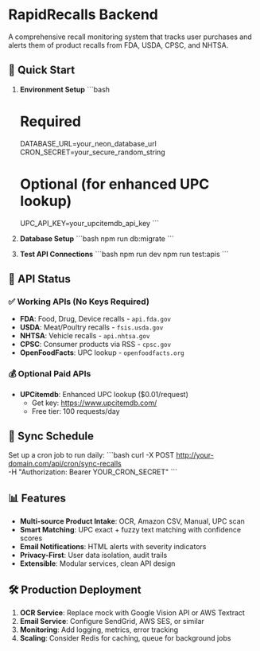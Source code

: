 # RapidRecalls Backend

A comprehensive recall monitoring system that tracks user purchases and alerts them of product recalls from FDA, USDA, CPSC, and NHTSA.

## 🚀 Quick Start

1. **Environment Setup**
   \`\`\`bash
   # Required
   DATABASE_URL=your_neon_database_url
   CRON_SECRET=your_secure_random_string
   
   # Optional (for enhanced UPC lookup)
   UPC_API_KEY=your_upcitemdb_api_key
   \`\`\`

2. **Database Setup**
   \`\`\`bash
   npm run db:migrate
   \`\`\`

3. **Test API Connections**
   \`\`\`bash
   npm run dev
   npm run test:apis
   \`\`\`

## 📡 API Status

### ✅ Working APIs (No Keys Required)
- **FDA**: Food, Drug, Device recalls - `api.fda.gov`
- **USDA**: Meat/Poultry recalls - `fsis.usda.gov`
- **NHTSA**: Vehicle recalls - `api.nhtsa.gov`
- **CPSC**: Consumer products via RSS - `cpsc.gov`
- **OpenFoodFacts**: UPC lookup - `openfoodfacts.org`

### 💰 Optional Paid APIs
- **UPCitemdb**: Enhanced UPC lookup ($0.01/request)
  - Get key: https://www.upcitemdb.com/
  - Free tier: 100 requests/day

## 🔄 Sync Schedule

Set up a cron job to run daily:
\`\`\`bash
curl -X POST http://your-domain.com/api/cron/sync-recalls \
  -H "Authorization: Bearer YOUR_CRON_SECRET"
\`\`\`

## 📊 Features

- **Multi-source Product Intake**: OCR, Amazon CSV, Manual, UPC scan
- **Smart Matching**: UPC exact + fuzzy text matching with confidence scores
- **Email Notifications**: HTML alerts with severity indicators
- **Privacy-First**: User data isolation, audit trails
- **Extensible**: Modular services, clean API design

## 🛠 Production Deployment

1. **OCR Service**: Replace mock with Google Vision API or AWS Textract
2. **Email Service**: Configure SendGrid, AWS SES, or similar
3. **Monitoring**: Add logging, metrics, error tracking
4. **Scaling**: Consider Redis for caching, queue for background jobs
